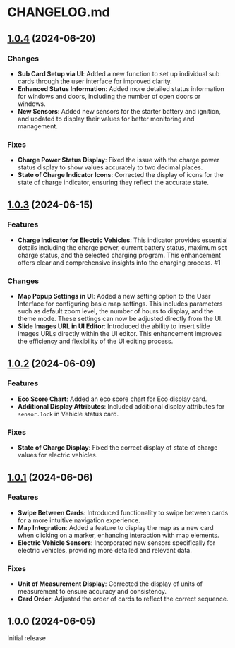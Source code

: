 # CHANGELOG.md

## [1.0.4](https://github.com/ngocjohn/vehicle-info-card/releases/tag/v1.0.4) (2024-06-20)

### Changes

- **Sub Card Setup via UI**: Added a new function to set up individual sub cards through the user interface for improved clarity.
- **Enhanced Status Information**: Added more detailed status information for windows and doors, including the number of open doors or windows.
- **New Sensors**: Added new sensors for the starter battery and ignition, and updated to display their values for better monitoring and management.

### Fixes

- **Charge Power Status Display**: Fixed the issue with the charge power status display to show values accurately to two decimal places.
- **State of Charge Indicator Icons**: Corrected the display of icons for the state of charge indicator, ensuring they reflect the accurate state.

## [1.0.3](https://github.com/ngocjohn/vehicle-info-card/releases/tag/v1.0.3) (2024-06-15)

### Features

- **Charge Indicator for Electric Vehicles**: This indicator provides essential details including the charge power, current battery status, maximum set charge status, and the selected charging program. This enhancement offers clear and comprehensive insights into the charging process. #1

### Changes

- **Map Popup Settings in UI**: Added a new setting option to the User Interface for configuring basic map settings. This includes parameters such as default zoom level, the number of hours to display, and the theme mode. These settings can now be adjusted directly from the UI.
- **Slide Images URL in UI Editor**: Introduced the ability to insert slide images URLs directly within the UI editor. This enhancement improves the efficiency and flexibility of the UI editing process.

## [1.0.2](https://github.com/ngocjohn/vehicle-info-card/releases/tag/v1.0.2) (2024-06-09)

### Features

- **Eco Score Chart**: Added an eco score chart for Eco display card.
- **Additional Display Attributes**: Included additional display attributes for `sensor.lock` in Vehicle status card.

### Fixes

- **State of Charge Display**: Fixed the correct display of state of charge values for electric vehicles.

## [1.0.1](https://github.com/ngocjohn/vehicle-info-card/releases/tag/v1.0.1) (2024-06-06)

### Features

- **Swipe Between Cards**: Introduced functionality to swipe between cards for a more intuitive navigation experience.
- **Map Integration**: Added a feature to display the map as a new card when clicking on a marker, enhancing interaction with map elements.
- **Electric Vehicle Sensors**: Incorporated new sensors specifically for electric vehicles, providing more detailed and relevant data.

### Fixes

- **Unit of Measurement Display**: Corrected the display of units of measurement to ensure accuracy and consistency.
- **Card Order**: Adjusted the order of cards to reflect the correct sequence.

## 1.0.0 (2024-06-05)

Initial release
